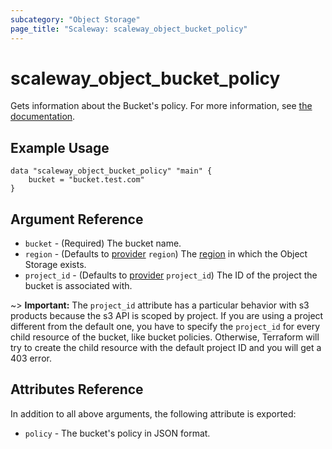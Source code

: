 ```yaml
---
subcategory: "Object Storage"
page_title: "Scaleway: scaleway_object_bucket_policy"
---
```


# scaleway_object_bucket_policy

Gets information about the Bucket's policy.
For more information, see [the documentation](https://www.scaleway.com/en/docs/object-storage-feature/).

## Example Usage

```hcl
data "scaleway_object_bucket_policy" "main" {
    bucket = "bucket.test.com"
}
```

## Argument Reference

- `bucket` - (Required) The bucket name.
- `region` - (Defaults to [provider](../index.md#arguments-reference) `region`) The [region](../guides/regions_and_zones.md#zones) in which the Object Storage exists.
- `project_id` - (Defaults to [provider](../index.md#arguments-reference) `project_id`) The ID of the project the bucket is associated with.

~> **Important:** The `project_id` attribute has a particular behavior with s3 products because the s3 API is scoped by project.
If you are using a project different from the default one, you have to specify the `project_id` for every child resource of the bucket,
like bucket policies. Otherwise, Terraform will try to create the child resource with the default project ID and you will get a 403 error.


## Attributes Reference

In addition to all above arguments, the following attribute is exported:

* `policy` - The bucket's policy in JSON format.
